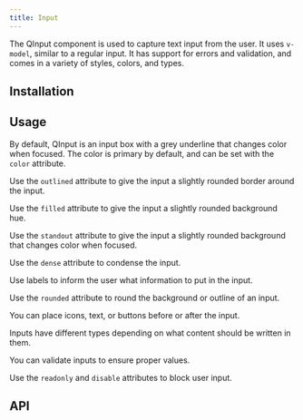 ```yaml
---
title: Input
---
```


The QInput component is used to capture text input from the user. It uses `v-model`, similar to a regular input. It has support for errors and validation, and comes in a variety of styles, colors, and types.

## Installation
<doc-installation components="QInput"/>

## Usage
By default, QInput is an input box with a grey underline that changes color when focused. The color is primary by default, and can be set with the `color` attribute.
<doc-example title="Standard" file="QInput/Standard" />

Use the `outlined` attribute to give the input a slightly rounded border around the input.
<doc-example title="Outlined" file="QInput/Outlined" />

Use the `filled` attribute to give the input a slightly rounded background hue.
<doc-example title="Filled" file="QInput/Filled" />

Use the `standout` attribute to give the input a slightly rounded background that changes color when focused.
<doc-example title="Standout" file="QInput/Standout" />

Use the `dense` attribute to condense the input.
<doc-example title="Dense" file="QInput/Dense" />

Use labels to inform the user what information to put in the input.
<doc-example title="Labels" file="QInput/Labels" />

Use the `rounded` attribute to round the background or outline of an input.
<doc-example title="Rounded" file="QInput/Rounded" />

You can place icons, text, or buttons before or after the input.
<doc-example title="Decorations" file="QInput/Decorations" />

Inputs have different types depending on what content should be written in them.
<doc-example title="Types" file="QInput/Types" />

You can validate inputs to ensure proper values.
<doc-example title="Validation" file="QInput/Validation" />

Use the `readonly` and `disable` attributes to block user input.
<doc-example title="Read Only and Disable" file="QInput/ReadOnly" />

## API
<doc-api file="QInput" />
